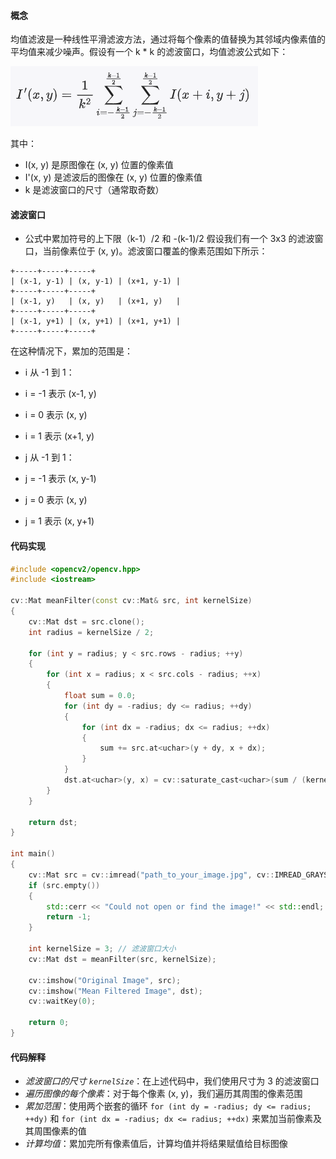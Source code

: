 #### 概念

均值滤波是一种线性平滑滤波方法，通过将每个像素的值替换为其邻域内像素值的平均值来减少噪声。假设有一个  k * k  的滤波窗口，均值滤波公式如下：

![均值滤波](image-3.png)


其中：
-  I(x, y)  是原图像在 (x, y) 位置的像素值
-  I'(x, y) 是滤波后的图像在 (x, y) 位置的像素值
-  k 是滤波窗口的尺寸（通常取奇数）

#### 滤波窗口

-  公式中累加符号的上下限（k-1）/2 和 -(k-1)/2
假设我们有一个 3x3 的滤波窗口，当前像素位于 (x, y)。滤波窗口覆盖的像素范围如下所示：

```
+-----+-----+-----+
| (x-1, y-1) | (x, y-1) | (x+1, y-1) |
+-----+-----+-----+
| (x-1, y)   | (x, y)   | (x+1, y)   |
+-----+-----+-----+
| (x-1, y+1) | (x, y+1) | (x+1, y+1) |
+-----+-----+-----+

```

在这种情况下，累加的范围是：

-  i  从 -1 到 1：
  - i = -1  表示 (x-1, y)
  - i = 0   表示 (x, y)
  - i = 1   表示 (x+1, y)

-  j  从 -1 到 1：
  -  j = -1  表示 (x, y-1)
  -  j = 0  表示 (x, y)
  -  j = 1  表示 (x, y+1)


#### 代码实现

```cpp
#include <opencv2/opencv.hpp>
#include <iostream>

cv::Mat meanFilter(const cv::Mat& src, int kernelSize) 
{
    cv::Mat dst = src.clone();
    int radius = kernelSize / 2;

    for (int y = radius; y < src.rows - radius; ++y) 
    {
        for (int x = radius; x < src.cols - radius; ++x) 
        {
            float sum = 0.0;
            for (int dy = -radius; dy <= radius; ++dy) 
            {
                for (int dx = -radius; dx <= radius; ++dx) 
                {
                    sum += src.at<uchar>(y + dy, x + dx);
                }
            }
            dst.at<uchar>(y, x) = cv::saturate_cast<uchar>(sum / (kernelSize * kernelSize));
        }
    }

    return dst;
}

int main() 
{
    cv::Mat src = cv::imread("path_to_your_image.jpg", cv::IMREAD_GRAYSCALE);
    if (src.empty()) 
    {
        std::cerr << "Could not open or find the image!" << std::endl;
        return -1;
    }

    int kernelSize = 3; // 滤波窗口大小
    cv::Mat dst = meanFilter(src, kernelSize);

    cv::imshow("Original Image", src);
    cv::imshow("Mean Filtered Image", dst);
    cv::waitKey(0);

    return 0;
}
```

#### 代码解释

- *滤波窗口的尺寸 `kernelSize`*：在上述代码中，我们使用尺寸为 3 的滤波窗口
- *遍历图像的每个像素*：对于每个像素 (x, y)，我们遍历其周围的像素范围
- *累加范围*：使用两个嵌套的循环 `for (int dy = -radius; dy <= radius; ++dy)` 和 
             `for (int dx = -radius; dx <= radius; ++dx)` 来累加当前像素及其周围像素的值
- *计算均值*：累加完所有像素值后，计算均值并将结果赋值给目标图像

